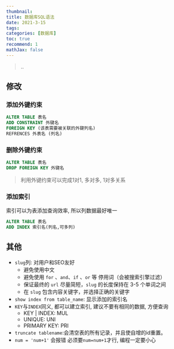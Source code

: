 ```yaml
---
thumbnail:
title: 数据库SQL语法
date: 2021-3-15
tags:
categories: [数据库]
toc: true
recommend: 1
mathJax: false
---
```


> ..

<!-- more -->

## 修改

### 添加外键约束

```sql
ALTER TABLE 表名
ADD CONSTRAINT 外键名
FOREIGN KEY (该表需要被关联的外键列名)
REFRENCES 外表名 (列名)
```

### 删除外键约束

```sql
ALTER TABLE 表名
DROP FOREIGN KEY 外键名
```

> 利用外键约束可以完成1对1, 多对多, 1对多关系

### 添加索引

索引可以为表添加查询效率, 所以列数据最好唯一

```sql
ALTER TABLE 表名
ADD INDEX 索引名(列名,可多列)
```

## 其他

- `slug`列: 对用户和SEO友好
  - 避免使用中文
  - 避免使用 `for` 、`and`、`if` 、`or` 等 停用词（会被搜索引擎过滤）
  - 保证最终的 `url` 尽量简短，`slug` 的长度保持在 3-5 个单词之间
  - 在 `slug` 包含内容关键字，并选择正确的关键字
- `show index from table_name`: 显示添加的索引名
- `KEY`与`INDEX`同义, 都可以建立索引, 建议不要有相同的数据, 方便查询
  - KEY | INDEX: MUL
  - UNIQUE: UNI
  - PRIMARY KEY: PRI
- `truncate tablename`:会清空表的所有记录，并且使自增的id重置。
- `num = 'num+1'` 会报错 必须要`num=num+1`才行, 编程一定要小心

